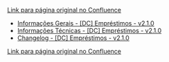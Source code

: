 [Link para página original no Confluence](https://openfinancebrasil.atlassian.net/wiki/spaces/OF/pages/207716919)

- [Informações Gerais - \[DC\] Empréstimos - v2.1.0](../../../../../../OF/Open%20Finance%20Brasil/Especifica%c3%a7%c3%b5es%20de%20APIs/Dados%20do%20Cliente%20%e2%80%93%20DC/[DC]%20API%20-%20Opera%c3%a7%c3%b5es%20de%20Cr%c3%a9dito%20-%20%20Empr%c3%a9stimos/v2.1.0%20-%20[DC]%20Empr%c3%a9stimos/Informa%c3%a7%c3%b5es%20Gerais%20-%20[DC]%20Empr%c3%a9stimos%20-%20v2.1.0)
- [Informações Técnicas - \[DC\] Empréstimos - v2.1.0](../../../../../../OF/Open%20Finance%20Brasil/Especifica%c3%a7%c3%b5es%20de%20APIs/Dados%20do%20Cliente%20%e2%80%93%20DC/[DC]%20API%20-%20Opera%c3%a7%c3%b5es%20de%20Cr%c3%a9dito%20-%20%20Empr%c3%a9stimos/v2.1.0%20-%20[DC]%20Empr%c3%a9stimos/Informa%c3%a7%c3%b5es%20T%c3%a9cnicas%20-%20[DC]%20Empr%c3%a9stimos%20-%20v2.1.0)
- [Changelog - \[DC\] Empréstimos - v2.1.0](../../../../../../OF/Open%20Finance%20Brasil/Especifica%c3%a7%c3%b5es%20de%20APIs/Dados%20do%20Cliente%20%e2%80%93%20DC/[DC]%20API%20-%20Opera%c3%a7%c3%b5es%20de%20Cr%c3%a9dito%20-%20%20Empr%c3%a9stimos/v2.1.0%20-%20[DC]%20Empr%c3%a9stimos/Changelog%20-%20[DC]%20Empr%c3%a9stimos%20-%20v2.1.0)

[Link para página original no Confluence](https://openfinancebrasil.atlassian.net/wiki/spaces/OF/pages/207716919)